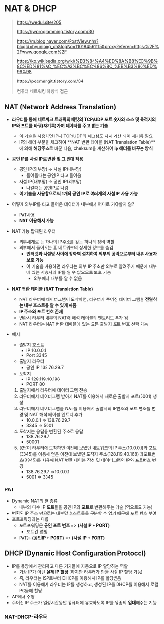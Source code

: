 # NAT & DHCP

> https://wedul.site/205
>
> https://jwprogramming.tistory.com/30
>
> https://m.blog.naver.com/PostView.nhn?blogId=hyunjong_oh&logNo=110184561115&proxyReferer=https:%2F%2Fwww.google.com%2F
>
> https://ko.wikipedia.org/wiki/%EB%84%A4%ED%8A%B8%EC%9B%8C%ED%81%AC_%EC%A3%BC%EC%86%8C_%EB%B3%80%ED%99%98
>
> https://peemangit.tistory.com/34
>
> 컴퓨터 네트워킹 하향식 접근



## NAT (Network Address Translation)

- **라우터를 통해 네트워크 트래픽의 패킷의 TCP/UDP 포트 숫자와 소스 및 목적지의 IP와 포트를 바꿔(재기록)가며 데이터를 주고 받는 기술**
  - 이 기술을 사용하면 IP나 TCP/UDP의 체크섬도 다시 계산 되어 재기록 필요
  - IP의 헤더 부분을 체크하여 **NAT 변환 테이블 (NAT Translation Table)**에 의해 **해당주소**로 바꾼 다음, cheksum을 계산하여 **ip 헤더를 바꾸는 방식**
- **공인 IP를 사설 IP로 변환 및 그 반대 작용**
  - 공인 IP(외부망) -> 사설 IP(내부망)
    - 들어올때는 공인IP 타고 들어옴
  - 사설 IP(내부망) -> 공인 IP(외부망)
    - 나갈때는 공인IP로 나감
  - **이 기술을 사용함으로써 1개의 공인 IP로 여러개의 사설 IP 사용 가능**
- 어떻게 외부IP를 타고 들어온 데이터가 내부에서 어디로 가야할지 앎?
  - PAT사용
  - **NAT 이용해서 가능**
- NAT 기능 탑재된 라우터
  - 외부세계로 는 하나의 IP주소를 갖는 하나의 장비 역할
  - 외부에서 들어오는 홈 네트워크의 상세한 정보를 숨김
    - **인터넷과 사설망 사이에 방화벽 설치하여 외부의 공격으로부터 내부 사용자 보호 가능**
    - 이 기술을 사용하면 라우터는 외부 IP 주소만 외부로 알려주기 때문에 내부에 있는 사용자의 IP를 알 수 없으므로 보호 가능 
      - 외부에서 내부를 알 수 없음

- **NAT 변환 테이블 (NAT Translation Table)**

  - NAT 라우터에 데이터그램이 도착하면, 라우터가 주어진 데이터 그램을 **전달하는 내부 호스트를 알 수 있게 해줌**
  - **IP 주소와 포트 번호 존재**
  - 변환시 라우터 내부의 NAT에 해석 테이블의 엔트리도 추가 됨
  - NAT 라우터는 NAT 변환 테이블에 있는 모든 출발지 포트 번호 선택 가능

- 예시

  - 출발지 호스트 
    - IP 10.0.0.1
    - Port 3345
  - 출발지 라우터 
    - 공인 IP 138.76.29.7
  - 도착지
    - IP 128.119.40.186
    - PORT 80

  1. 출발지에서 라우터에 데이터 그램 전송
  2. 라우터에서 데이터그램 받아서 NAT를 이용해서 새로운 출발지 포트(5001) 생성
  3. 라우터에서 데이터그램을 NAT를 이용해서 출발지의 IP번호와 포트 번호를 변경 및 NAT 해석 테이블 엔트리 추가
     - 10.0.0.1 => 138.76.29.7
     - 3345 => 5001
  4. 도착지는 응답을 변환된 주소로 응답
     - 138.76.29.7
     - 50001
  5. 응답이 라우터에 도착하면 이전에 보냈던 네트워크의 IP 주소(10.0.0.1)와 포트(3345)를 이용해 얻은 이전에 보냈던 도착지 주소(128.119.40.168) 과포트번호(3345)를 사용해 NAT 변환 테이블 작성 및 데이터그램의 IP와 포트번호 변경
     - 138.76.29.7 =>10.0.0.1
     - 5001 => 3345

### PAT

- Dynamic NAT의 한 종류
  - 내부의 다수 IP **포트**들을 공인 IP의 **포트**로 변환해주는 기술 (역으로도 가능)
- 변환된 IP 주소 만으로는 내부망 호스트들을 구분할 수 없기 때문에 포트 번호 부여
- 포트포워딩과는 다름
  - 포트포워딩은 **공인 포트 번호** =>  **(사설IP + PORT)**
    - 포트간 맵핑
  - PAT는 **(공인IP + PORT)** => **(사설 IP + PORT)** 



## DHCP (Dynamic Host Configuration Protocol)

- IP를 중앙에서 관리하고 다른 기기들에 자동으로 IP 할당하는 역할
  - 가상 IP가 아닌 **실제 IP 할당** (하지만 라우터가 만들 사설 IP 할당 가능)
  - 즉, 라우터는 ISP로부터 DHCP를 이용해서 IP를 할당받음
  - NAT를 이용해서 라우터는 IP를 생성하고, 생성된 IP를 DHCP를 이용해서 로컬 PC들에 할당
- AP에서 수행
- 주어진 IP 주소가 일정시간동안 컴퓨터에 유효하도록 IP를 일종의 **임대**해주는 기능



### NAT-DHCP-라우터